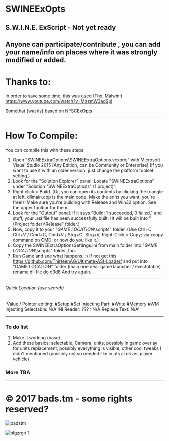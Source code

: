 # SWINEExOpts

## S.W.I.N.E. ExScript - Not yet ready
 Anyone can participate/contribute , you can add your name/info on places where it was strongly modified or added.
------------------------------------------------------------------------------------------------------------

# Thanks to:

 In order to save some time, this was used (Thx, Malwin!)
 https://www.youtube.com/watch?v=MzzmW3adSpI
 
 Somethat {was/is} based on [NFSCExOpts](https://github.com/nlgzrgn/NFSCExOpts)

------------------------------------------------------------------------------------------------------------
# How To Compile:

You can compile this with these steps:

1) Open "SWINEExtraOptions\SWINEExtraOptions.vcxproj" with Microsoft Visual Studio 2015 [Any Edition, can be Community or Enterprise]
(If you want to use it with an older version, just change the platform toolset setting.)
2) Look for the "Solution Explorer" panel. Locate "SWINEExtraOptions" under "Solution "SWINEExtraOptions" (1 project)".
3) Right click > Build. (Or, you can open its contents by clicking the triangle at left. dllmain.cpp is the main code. Make the edits you want, you're free!)
!Make sure you're building with Release and Win32 option. See the upper toolbar for them.
4) Look for the "Output" panel. If it says "Build: 1 succeeded, 0 failed," and stuff, your .asi file has been successfully built. (It will be built into "(Project folder)\Release" folder.)
5) Now, copy it to your "*GAME LOCATION*\scripts" folder. (Use Ctrl+C, Ctrl+V / Cmd+C, Cmd+V / Strg+C, Strg+V; Right-Click > Copy; via xcopy command on CMD; or how do you like it.)
6) Copy the SWINEExtraOptionsSettings.ini from main folder into "*GAME LOCATION*\scripts" folder, too.
7) Run Game and see what happens. :)
If not get this https://github.com/ThirteenAG/Ultimate-ASI-Loader/ and put into "GAME LOCATION" folder (main one near game launcher / exectutable) rename dll file do d3d8 And try again.

------------------------------------------------------------------------------------------------------------
###### Quick Location (use search)

'Value / Pointer editing: #Setup #Set
Injecting Part: #Write #Memory #WM
	Injecting Selectable: N/A
INI Reader:
	??? : N/A
Replace Text: N/A'

------------------------------------------------------------------------------------------------------------
### To do list
1. Make it working (base) 
2. Add these basics: selectable, Camera, units, possibly in game overlay for units replacement, possibly everything is visible, other cool tweaks I didn't mentioned (possibly not so needed like in nfs ai drives player vehicle) 


### More TBA

------------------------------------------------------------------------------------------------------------
# © 2017 bads.tm - some rights reserved?

![badstm](https://github.com/bads-tm/bads-tm.github.io/raw/master/uploads/sys/badslogo.png)

![nlgzrgn](https://yt3.ggpht.com/-wF4jwvie6wk/AAAAAAAAAAI/AAAAAAAAAAA/KrZ_r130Wfw/s100-c-k-no-mo-rj-c0xffffff/photo.jpg) ?
